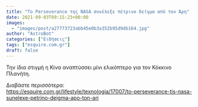 ```yaml
---
title: "Το Perseverance της NASA συνέλεξε πέτρινο δείγμα από τον Άρη"
date: 2021-09-03T09:15:23+00:00
images:
  - "images/post/a27773723abb45e0b3a352b95d9db164.jpg"
author: "AstroBot"
categories: ["Ειδήσεις"]
tags: ["esquire.com.gr"]
draft: false
---
```


Την ίδια στιγμή η Κίνα αναπτύσσει μίνι ελικόπτερο για τον Κόκκινο Πλανήτη.

Διαβάστε περισσότερα: https://esquire.com.gr/lifestyle/texnologia/17007/to-perseverance-tis-nasa-sunelexe-petrino-deigma-apo-ton-ari
